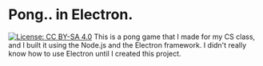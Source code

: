 # Pong.. in Electron.
[![License: CC BY-SA 4.0](https://img.shields.io/badge/License-CC%20BY--SA%204.0-lightgrey.svg)](https://creativecommons.org/licenses/by-sa/4.0/)
This is a pong game that I made for my CS class, and I built it using the Node.js and the Electron framework. I didn't really know how to use Electron until I created this project.

